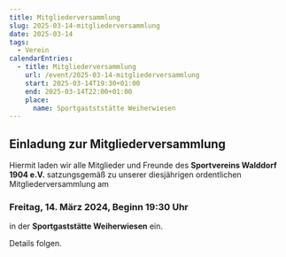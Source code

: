 ```yaml
---
title: Mitgliederversammlung
slug: 2025-03-14-mitgliederversammlung
date: 2025-03-14
tags:
  - Verein
calendarEntries:
  - title: Mitgliederversammlung
    url: /event/2025-03-14-mitgliederversammlung
    start: 2025-03-14T19:30+01:00
    end: 2025-03-14T22:00+01:00
    place:
      name: Sportgastststätte Weiherwiesen
---
```

## Einladung zur Mitgliederversammlung

Hiermit laden wir alle Mitglieder und Freunde des **Sportvereins Walddorf 1904 e.V.** satzungsgemäß zu unserer diesjährigen ordentlichen Mitgliederversammlung am 

### Freitag, 14. März 2024, Beginn 19:30 Uhr

in der **Sportgaststätte Weiherwiesen** ein.

Details folgen.
